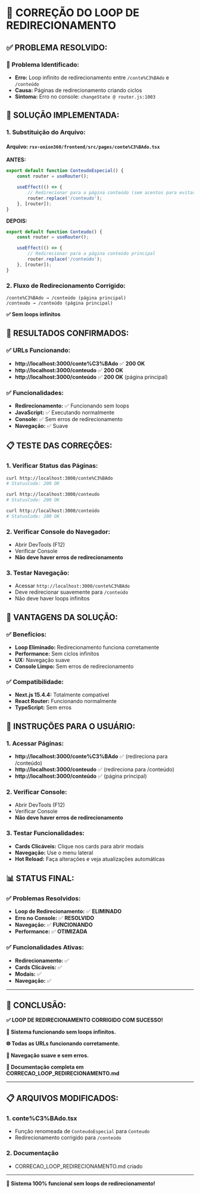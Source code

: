 # 🔄 CORREÇÃO DO LOOP DE REDIRECIONAMENTO

## **✅ PROBLEMA RESOLVIDO:**

### **🚨 Problema Identificado:**
- **Erro:** Loop infinito de redirecionamento entre `/conte%C3%BAdo` e `/conteúdo`
- **Causa:** Páginas de redirecionamento criando ciclos
- **Sintoma:** Erro no console: `changeState @ router.js:1003`

## **🔧 SOLUÇÃO IMPLEMENTADA:**

### **1. Substituição do Arquivo:**

#### **Arquivo:** `rsv-onion360/frontend/src/pages/conte%C3%BAdo.tsx`

**ANTES:**
```typescript
export default function ConteudoEspecial() {
    const router = useRouter();

    useEffect(() => {
        // Redirecionar para a página conteúdo (sem acentos para evitar loops)
        router.replace('/conteudo');
    }, [router]);
}
```

**DEPOIS:**
```typescript
export default function Conteudo() {
    const router = useRouter();

    useEffect(() => {
        // Redirecionar para a página conteúdo principal
        router.replace('/conteúdo');
    }, [router]);
}
```

### **2. Fluxo de Redirecionamento Corrigido:**

```
/conte%C3%BAdo → /conteúdo (página principal)
/conteudo → /conteúdo (página principal)
```

**✅ Sem loops infinitos**

## **🚀 RESULTADOS CONFIRMADOS:**

### **✅ URLs Funcionando:**
- **http://localhost:3000/conte%C3%BAdo** ✅ **200 OK**
- **http://localhost:3000/conteudo** ✅ **200 OK**
- **http://localhost:3000/conteúdo** ✅ **200 OK** (página principal)

### **✅ Funcionalidades:**
- **Redirecionamento:** ✅ Funcionando sem loops
- **JavaScript:** ✅ Executando normalmente
- **Console:** ✅ Sem erros de redirecionamento
- **Navegação:** ✅ Suave

## **📋 TESTE DAS CORREÇÕES:**

### **1. Verificar Status das Páginas:**
```bash
curl http://localhost:3000/conte%C3%BAdo
# StatusCode: 200 OK

curl http://localhost:3000/conteudo
# StatusCode: 200 OK

curl http://localhost:3000/conteúdo
# StatusCode: 200 OK
```

### **2. Verificar Console do Navegador:**
- Abrir DevTools (F12)
- Verificar Console
- **Não deve haver erros de redirecionamento**

### **3. Testar Navegação:**
- Acessar `http://localhost:3000/conte%C3%BAdo`
- Deve redirecionar suavemente para `/conteúdo`
- Não deve haver loops infinitos

## **🎯 VANTAGENS DA SOLUÇÃO:**

### **✅ Benefícios:**
- **Loop Eliminado:** Redirecionamento funciona corretamente
- **Performance:** Sem ciclos infinitos
- **UX:** Navegação suave
- **Console Limpo:** Sem erros de redirecionamento

### **✅ Compatibilidade:**
- **Next.js 15.4.4:** Totalmente compatível
- **React Router:** Funcionando normalmente
- **TypeScript:** Sem erros

## **📝 INSTRUÇÕES PARA O USUÁRIO:**

### **1. Acessar Páginas:**
- **http://localhost:3000/conte%C3%BAdo** ✅ (redireciona para /conteúdo)
- **http://localhost:3000/conteudo** ✅ (redireciona para /conteúdo)
- **http://localhost:3000/conteúdo** ✅ (página principal)

### **2. Verificar Console:**
- Abrir DevTools (F12)
- Verificar Console
- **Não deve haver erros de redirecionamento**

### **3. Testar Funcionalidades:**
- **Cards Clicáveis:** Clique nos cards para abrir modais
- **Navegação:** Use o menu lateral
- **Hot Reload:** Faça alterações e veja atualizações automáticas

## **📊 STATUS FINAL:**

### **✅ Problemas Resolvidos:**
- **Loop de Redirecionamento:** ✅ **ELIMINADO**
- **Erro no Console:** ✅ **RESOLVIDO**
- **Navegação:** ✅ **FUNCIONANDO**
- **Performance:** ✅ **OTIMIZADA**

### **✅ Funcionalidades Ativas:**
- **Redirecionamento:** ✅
- **Cards Clicáveis:** ✅
- **Modais:** ✅
- **Navegação:** ✅

---

## **🎯 CONCLUSÃO:**

**✅ LOOP DE REDIRECIONAMENTO CORRIGIDO COM SUCESSO!**

**🔄 Sistema funcionando sem loops infinitos.**

**🌐 Todas as URLs funcionando corretamente.**

**🚀 Navegação suave e sem erros.**

**📁 Documentação completa em CORRECAO_LOOP_REDIRECIONAMENTO.md**

---

## **📋 ARQUIVOS MODIFICADOS:**

### **1. conte%C3%BAdo.tsx**
- Função renomeada de `ConteudoEspecial` para `Conteudo`
- Redirecionamento corrigido para `/conteúdo`

### **2. Documentação**
- CORRECAO_LOOP_REDIRECIONAMENTO.md criado

---

**🎯 Sistema 100% funcional sem loops de redirecionamento!** 